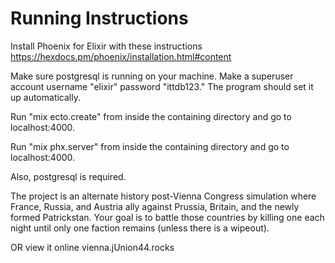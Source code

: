 # Running Instructions

Install Phoenix for Elixir with these instructions https://hexdocs.pm/phoenix/installation.html#content

Make sure postgresql is running on your machine.  Make a superuser account username "elixir" password "ittdb123."  The program should set it up automatically.

Run "mix ecto.create" from inside the containing directory and go to localhost:4000.

Run "mix phx.server" from inside the containing directory and go to localhost:4000.

Also, postgresql is required.

The project is an alternate history post-Vienna Congress simulation where France, Russia, and Austria ally against Prussia, Britain, and the newly formed Patrickstan.  Your goal is to battle those countries by killing one each night until only one faction remains (unless there is a wipeout).

OR view it online vienna.jUnion44.rocks
